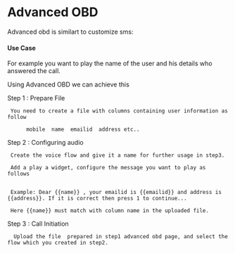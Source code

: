# Advanced OBD

Advanced obd is similart to customize sms:

#### Use Case
  
  For example you want to play the name of the user and his details who answered the call.

  Using Advanced OBD we can achieve this

  Step 1 : Prepare File

     You need to create a file with columns containing user information as follow

          mobile  name  emailid  address etc..

  Step 2 : Configuring audio

     Create the voice flow and give it a name for further usage in step3. 

     Add a play a widget, configure the message you want to play as follows


     Example: Dear {{name}} , your emailid is {{emailid}} and address is  {{address}}. If it is correct then press 1 to continue...

     Here {{name}} must match with column name in the uploaded file.

   Step 3 : Call Initiation

      Upload the file  prepared in step1 advanced obd page, and select the flow which you created in step2.